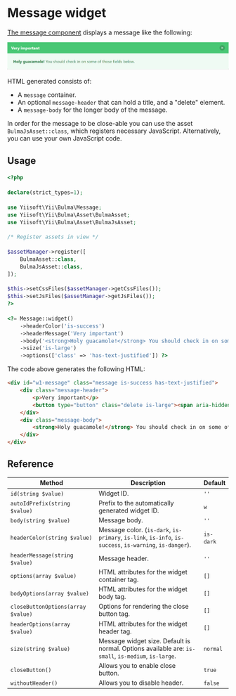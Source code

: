 # Message widget

[The message component](https://bulma.io/documentation/components/message/) displays a message like the following:

<p align="center">
    <img src="images/message.png">
</p>

HTML generated consists of:

- A `message` container.
- An optional `message-header` that can hold a title, and a "delete" element.
- A `message-body` for the longer body of the message.

In order for the message to be close-able you can use the asset `BulmaJsAsset::class`, which registers
necessary JavaScript. Alternatively, you can use your own JavaScript code.

## Usage

```php
<?php

declare(strict_types=1);

use Yiisoft\Yii\Bulma\Message;
use Yiisoft\Yii\Bulma\Asset\BulmaAsset;
use Yiisoft\Yii\Bulma\Asset\BulmaJsAsset;

/* Register assets in view */

$assetManager->register([
    BulmaAsset::class,
    BulmaJsAsset::class,
]);

$this->setCssFiles($assetManager->getCssFiles());
$this->setJsFiles($assetManager->getJsFiles());
?>

<?= Message::widget()
    ->headerColor('is-success')
    ->headerMessage('Very important')
    ->body('<strong>Holy guacamole!</strong> You should check in on some of those fields below.')
    ->size('is-large')
    ->options(['class' => 'has-text-justified']) ?>
```

The code above generates the following HTML:

```html
<div id="w1-message" class="message is-success has-text-justified">
    <div class="message-header">
        <p>Very important</p>
        <button type="button" class="delete is-large"><span aria-hidden="true">&times;</span></button>
    </div>
    <div class="message-body">
        <strong>Holy guacamole!</strong> You should check in on some of those fields below.
    </div>
</div>
```

## Reference

Method | Description | Default
-------|-------------|---------
`id(string $value)` | Widget ID. | `''`
`autoIdPrefix(string $value)` | Prefix to the automatically generated widget ID. | `w`
`body(string $value)` | Message body. | `''`
`headerColor(string $value)` | Message color. (`is-dark`, `is-primary`, `is-link`, `is-info`, `is-success`, `is-warning`, `is-danger`). | `is-dark`
`headerMessage(string $value)` | Message header. | `''`
`options(array $value)` | HTML attributes for the widget container tag. | `[]`
`bodyOptions(array $value)` | HTML attributes for the widget body tag. | `[]`
`closeButtonOptions(array $value)`| Options for rendering the close button tag. | `[]`
`headerOptions(array $value)` | HTML attributes for the widget header tag. | `[]`
`size(string $value)` | Message widget size. Default is normal. Options available are: `is-small`, `is-medium`, `is-large`.  | `normal`
`closeButton()` | Allows you to enable close button. | `true`
`withoutHeader()` | Allows you to disable header. | `false`
